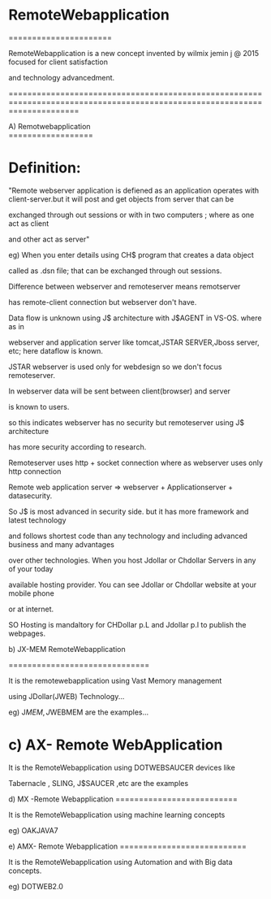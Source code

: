 # RemoteWebapplication
======================

 RemoteWebapplication   is a new  concept  invented  by wilmix  jemin  j  @ 2015   focused  for  client satisfaction  
 
 and  technology  advancedment.
 
 
 

===========================================================================================================================
  
 A)  Remotwebapplication   
     ==================

Definition:
=============

  "Remote  webserver  application    is defiened  as  an  application    operates    with
  client-server.but  it  will  post  and  get  objects   from  server that  can  be
  
  exchanged through out  sessions  or  with  in   two   computers  ;  where   as   one  act   as  client
  
  and  other  act   as   server" 


  
  eg)  When  you enter   details  using  CH$  program  that   creates   a   data  object
  
  called  as .dsn  file;  that can  be  exchanged  through  out   sessions.

  
  Difference  between   webserver  and  remoteserver  means   remotserver  

has   remote-client  connection  but  webserver don't have.


Data flow  is  unknown   using  J$  architecture with  J$AGENT in  VS-OS.  where   as  in   

webserver  and  application server  like  tomcat,JSTAR SERVER,Jboss server,  etc;  here  dataflow  is  known.

JSTAR  webserver   is used   only   for  webdesign  so   we  don't  focus   remoteserver.

In webserver  data  will   be   sent  between  client(browser)  and  server

is  known  to users.

so  this   indicates   webserver   has  no  security  but  remoteserver  using  J$  architecture

has  more   security  according  to  research.

Remoteserver   uses http +  socket  connection    where   as webserver uses   only  http  connection

Remote web  application server  =>  webserver  +  Applicationserver +  datasecurity.



So J$ is  most  advanced in  security   side. but  it  has  more  framework  and  latest technology

and  follows  shortest  code    than  any  technology and  including  advanced  business and  many  advantages

over  other  technologies. When  you  host   Jdollar  or  Chdollar  Servers   in  any  of  your   today

available   hosting   provider.  You   can   see  Jdollar  or   Chdollar   website   at  your  mobile phone

or  at  internet.


SO   Hosting    is  mandaltory   for  CHDollar  p.L  and  Jdollar  p.l   to  publish   the  webpages.




b)  JX-MEM RemoteWebapplication

   ==============================


It  is  the   remotewebapplication   using  Vast  Memory  management  


using  JDollar(JWEB)  Technology...


eg)  J$MEM ,  J$WEBMEM  are  the  examples...




c)  AX- Remote WebApplication
   =============================



It  is   the   RemoteWebapplication   using   DOTWEBSAUCER devices  like  


Tabernacle , SLING, J$SAUCER ,etc   are   the  examples


d)  MX -Remote Webapplication
    ==========================


It  is   the  RemoteWebapplication  using  machine learning  concepts


eg) OAKJAVA7


e)  AMX-  Remote Webapplication
    ===========================


It  is   the  RemoteWebapplication  using  Automation  and  with  Big data concepts.



eg) DOTWEB2.0

